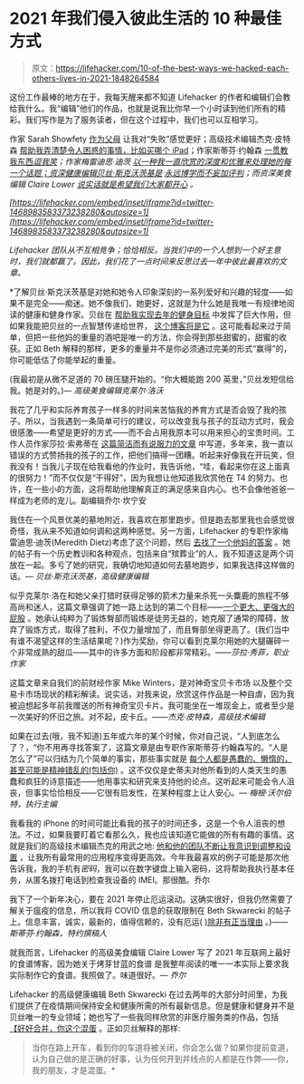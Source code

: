 # 2021 年我们侵入彼此生活的 10 种最佳方式

> 原文：<https://lifehacker.com/10-of-the-best-ways-we-hacked-each-others-lives-in-2021-1848264584>

这份工作最棒的地方在于，我每天醒来都不知道 Lifehacker 的作者和编辑们会教给我什么。我“编辑”他们的作品，也就是说我比你早一个小时读到他们所有的精彩。我们写作是为了服务读者，但在这个过程中，我们也可以互相学习。

作家 Sarah Showfety [作为父母](https://lifehacker.com/parents-take-the-holiday-pressure-off-yourself-right-f-1848257611) 让我对“失败”感觉更好；高级技术编辑杰克·皮特森 [帮助我弄清楚令人困惑的事情，比如买哪个 iPad](https://lifehacker.com/the-ultimate-guide-to-picking-the-right-ipad-as-a-gift-1848059547)；作家斯蒂芬·约翰森 [一贯教我东西*逗我笑*](https://lifehacker.com/11-terrifying-things-you-never-knew-about-the-ocean-1848004564)*；作家梅雷迪思·迪茨 [以一种我一直欣赏的深度和优雅来处理她的每一个话题；资深健康编辑贝丝·斯克沃茨基是](https://lifehacker.com/what-parents-need-to-know-about-eating-disorder-content-1848032605) [永远博学而不妄加评判](https://lifehacker.com/the-best-paid-diet-app-and-the-best-free-alternatives-1848043085)；而资深美食编辑 Claire Lower [说实话就是希望我们大家都开心](https://lifehacker.com/how-to-make-an-emergency-cookie-in-your-air-fryer-1847458143) 。*

 *[https://lifehacker.com/embed/inset/iframe?id=twitter-1468983583373238280&autosize=1](https://lifehacker.com/embed/inset/iframe?id=twitter-1468983583373238280&autosize=1)* 

*Lifehacker 团队从不互相竞争；恰恰相反。当我们中的一个人想到一个好主意时，我们就都赢了。因此，我们花了一点时间来反思过去一年中彼此最喜欢的文章。*

 *了解贝丝·斯克沃茨基是对她和她令人印象深刻的一系列爱好和兴趣的轻度——如果不是完全——痴迷。她不像我们，她更好，这就是为什么她是我唯一有规律地阅读的健康和健身作家。贝丝在 [帮助我实现去年的健身目标](https://lifehacker.com/how-training-for-a-hunting-trip-gave-me-a-bigger-ass-1847731726) 中发挥了巨大作用，但如果我能把贝丝的一点智慧传递给世界， [这个博客将是它](https://lifehacker.com/put-some-fucking-weight-on-the-bar-1847176087) 。这可能看起来过于简单，但把一些他妈的重量的酒吧是唯一的方法，你会得到那些甜蜜的，甜蜜的收获。正如 Beth 解释的那样，更多的重量并不是你必须通过完美的形式“赢得”的，你可能低估了你能举起的重量。

(我最初是从微不足道的 70 磅压腿开始的。“你大概能跑 200 英里，”贝丝发短信给我。她是对的。)— *高级美食编辑克莱尔·洛沃*

我花了几乎和实际养育孩子一样多的时间来苦恼我的养育方式是否会毁了我的孩子。所以，当我遇到一条简单可行的建议，可以改变我与孩子的互动方式时，我会很感激——希望是更好的方式——而不会占用我原本可以用来担心的宝贵时间。工作人员作家莎拉·索弗蒂在 [这篇简洁而有说服力的文章](https://lifehacker.com/what-you-should-say-to-kids-instead-of-good-job-1847562962) 中写道，多年来，我一直以错误的方式赞扬我的孩子的工作，把他们搞得一团糟。听起来好像我在开玩笑，但我没有！当我儿子现在给我看他的作业时，我告诉他，“哇，看起来你在这上面真的很努力！”而不仅仅是“干得好”，因为我想让他知道我欣赏他在 T4 的努力。也许，在一些小的方面，这将帮助他理解真正的满足感来自内心。也不会像他爸爸一样成为老师的宠儿。副编辑乔尔·坎宁安

我住在一个风景优美的墓地附近，我喜欢在那里跑步。但是跑去那里我也会感觉很奇怪，我从来不知道如何调和这两种感觉。另一方面，Lifehacker 的专职作家梅雷迪思·迪茨(Meredith Dietz)考虑了这个问题，然后 [去找了一个他妈的答案](https://lifehacker.com/is-it-ok-to-run-in-cemeteries-1848069962) 。她的帖子有一个历史教训和各种观点，包括来自“殡葬业”的人，我不知道这是两个词放在一起。多亏了她的研究，我确切地知道如何去墓地跑步，如果我选择这样做的话。— *贝丝·斯克沃茨基，高级健康编辑*

似乎克莱尔·洛在和她父亲打猎时获得足够的箭术力量来杀死一头麋鹿的旅程不够高尚和迷人，这篇文章强调了她一路上达到的第二个目标——[一个更大、更强大的屁股](https://lifehacker.com/how-training-for-a-hunting-trip-gave-me-a-bigger-ass-1847731726) 。她承认纯粹为了锻炼臀部而锻炼是徒劳无益的，她克服了通常的障碍，放弃了锻炼方式，取得了胜利，不仅力量增加了，而且臀部坐得更高了。(我们当中有谁不渴望这样的生活结果呢？)作为奖励，你可以看到克莱尔用她的大腿碾碎一个非常成熟的甜瓜——其中的许多方面和阶段都非常精彩。——*莎拉·秀菲，职业作家*

这篇文章来自我们的前财经作家 Mike Winters，是对神奇宝贝卡市场 以及整个交易卡市场现状的精彩解读。说实话，对我来说，欣赏这件作品是一种自虐，因为我被迫想起多年前我赠送的所有神奇宝贝卡片。我可能坐在一堆现金上，或者至少是一次美好的怀旧之旅。对不起，皮卡丘。——*杰克·皮特森，高级技术编辑*

如果在过去(哦，我不知道)五年或六年的某个时候，你对自己说，“人到底怎么了？，“你不用再寻找答案了，这篇文章是由专职作家斯蒂芬·约翰森写的。“人是怎么了”可以归结为几个简单的事实，那些事实就是 [每个人都是愚蠢的、懒惰的，甚至可能是精神错乱的(包括你)](https://lifehacker.com/why-you-should-assume-everyone-is-stupid-lazy-and-pos-1847997212) 。这不仅仅是史蒂夫对他所看到的人类天生的愚蠢和疯狂的诗意描述——他用事实和研究来支持他的论点。这听起来可能会令人沮丧，但事实恰恰相反——它很有启发性，在某种程度上让人安心。— *梅根·沃尔伯特，执行主编*

我看我的 iPhone 的时间可能比看我的孩子的时间还多，这是一个令人沮丧的想法。不过，如果我要盯着它看那么久，我也应该知道它能做的所有有趣的事情。这就是我们的高级技术编辑杰克的用武之地: [他和他的团队不断让我意识到调整和设置](https://lifehacker.com/your-iphone-has-secret-codes-1847902070) ，让我所有最常用的应用程序变得更高效。今年我最喜欢的例子可能是那次他告诉我，我的手机有*密码*，我可以在数字键盘上输入密码，这将帮助我执行基本任务，从匿名拨打电话到检查我设备的 IMEI。那很酷。乔尔

我下了一个新年决心，要在 2021 年停止厄运滚动。这确实很好，但我仍然需要了解关于瘟疫的信息，所以我将 COVID 信息的获取限制在 Beth Skwarecki 的帖子上。信息丰富，诚实，最新的，值得信赖的，没有厄运( [)除非有正当理由](https://lifehacker.com/how-bad-is-this-winter-going-to-be-exactly-1848228586?rev=1640290826455) 。)——*斯蒂芬·约翰森，特约撰稿人*

就我而言，Lifehacker 的高级美食编辑 Claire Lower 写了 2021 年互联网上最好的食谱博客，因为她关于烤芽甘蓝的食谱 是我整年阅读的唯一一本实际上要求我实际制作它的食谱。我照做了。味道很好。— *乔尔*

Lifehacker 的高级健康编辑 Beth Skwarecki 在过去两年的大部分时间里，为我们提供了在疫情期间保持安全和健康所需的所有最新信息。但是健康和健身并不是贝丝唯一的专业领域；她也写了一些我同样欣赏的非医疗服务类的作品，包括 [【好好合并，你这个混蛋](https://lifehacker.com/merge-properly-you-assholes-1847272279) 。正如贝丝解释的那样:

> 当你在路上开车，看到你的车道将被关闭，你会怎么做？如果你提前变道，认为自己做的是正确的好事，认为任何开到并线点的人都是在作弊——你，我的朋友，才是混蛋。*